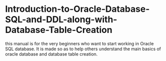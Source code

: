 # Introduction-to-Oracle-Database-SQL-and-DDL-along-with-Database-Table-Creation

this manual is for the very beginners who want to start working in Oracle SQL database. It is made so as to help others understand the main basics of oracle database and database table creation.

